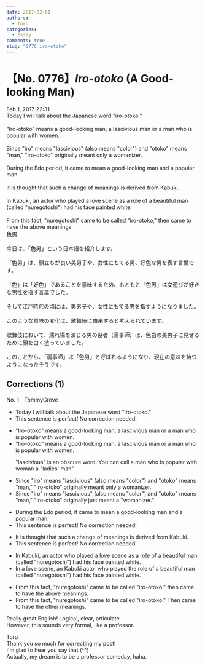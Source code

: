```yaml
---
date: 2017-02-01
authors:
  - toru
categories:
  - Essay
comments: true
slug: "0776_iro-otoko"
---
```


# 【No. 0776】<strong><em>Iro-otoko</strong></em> (A Good-looking Man)
<div class="date">Feb 1, 2017 22:31</div>
<div id="post"><div id="body_show_ori">
Today I will talk about the Japanese word "iro-otoko."<br/><br/>"Iro-otoko" means a good-looking man, a lascivious man or a man who is popular with women.<br/><br/>Since "iro" means "lascivious" (also means "color") and "otoko" means "man,"  "iro-otoko" originally meant only a womanizer.<br/><br/>During the Edo period, it came to mean a good-looking man and a popular man.<br/><br/>It is thought that such a change of meanings is derived from Kabuki.<br/><br/>In Kabuki, an actor who played a love scene as a role of a beautiful man (called "nuregotoshi") had his face painted white.<br/><br/>From this fact, "nuregotoshi" came to be called "iro-otoko," then came to have the above meanings.
</div></div>

<!-- more -->

<div id="post_ja"><div id="body_show_mo">
色男<br/><br/>今日は、「色男」という日本語を紹介します。<br/><br/>「色男」は、顔立ちが良い美男子や、女性にもてる男、好色な男を表す言葉です。<br/><br/>「色」は「好色」であることを意味するため、もともと「色男」は女遊びが好きな男性を指す言葉でした。<br/><br/>そして江戸時代の頃には、美男子や、女性にもてる男を指すようになりました。<br/><br/>このような意味の変化は、歌舞伎に由来すると考えられています。<br/><br/>歌舞伎において、濡れ場を演じる男の役者（濡事師）は、色白の美男子に見せるために顔を白く塗っていました。<br/><br/>このことから、「濡事師」は「色男」と呼ばれるようになり、現在の意味を持つようになったそうです。
</div></div>

## Corrections (1)
<div id="block"><div class="first_name"> No. 1　<span class="just_name">TommyGrove</span></div><div id="block2">
<ul class="correction_field">
<li class="incorrect">Today I will talk about the Japanese word "iro-otoko."</li>
<li class="corrected perfect">This sentence is perfect! No correction needed!</li>
</ul>
<ul class="correction_field">
<li class="incorrect">"Iro-otoko" means a good-looking man, a lascivious man or a man who is popular with women.</li>
<li class="corrected correct">
"Iro-otoko" means a good-looking man, a lascivious man or a man who is popular with women.
<p class="correction_comment">"lascivious" is an obscure word. You can call a man who is popular with woman a "ladies' man"</p>
</li>
</ul>
<ul class="correction_field">
<li class="incorrect">Since "iro" means "lascivious" (also means "color") and "otoko" means "man,"  "iro-otoko" originally meant only a womanizer.</li>
<li class="corrected correct">
Since "iro" means "lascivious" (also means "color") and "otoko" means "man," "iro-otoko" originally just meant a "womanizer."
</li>
</ul>
<ul class="correction_field">
<li class="incorrect">During the Edo period, it came to mean a good-looking man and a popular man.</li>
<li class="corrected perfect">This sentence is perfect! No correction needed!</li>
</ul>
<ul class="correction_field">
<li class="incorrect">It is thought that such a change of meanings is derived from Kabuki.</li>
<li class="corrected perfect">This sentence is perfect! No correction needed!</li>
</ul>
<ul class="correction_field">
<li class="incorrect">In Kabuki, an actor who played a love scene as a role of a beautiful man (called "nuregotoshi") had his face painted white.</li>
<li class="corrected correct">
In a love scene, an Kabuki actor who played the role of a beautiful man (called "nuregotoshi") had his face painted white.
</li>
</ul>
<ul class="correction_field">
<li class="incorrect">From this fact, "nuregotoshi" came to be called "iro-otoko," then came to have the above meanings.</li>
<li class="corrected correct">
From this fact, "nuregotoshi" came to be called "iro-otoko." Then came to have the other meanings. 
</li>
</ul>
<p class="comment_small">
 Really great English! Logical, clear, articulate.
 <br/>
 However, this sounds very formal, like a professor.
</p>

</div><div class="name"><span class="just_name">Toru</span><br>
Thank you so much for correcting my post!<br/>I'm glad to hear you say that (^^)<br/>Actually, my dream is to be a professor someday, haha.
</div>
</div>

